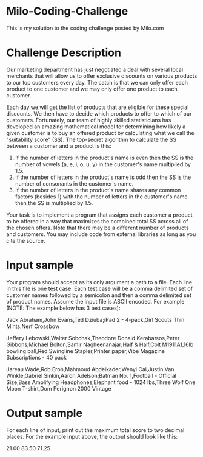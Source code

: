 Milo-Coding-Challenge
=====================

This is my solution to the coding challenge posted by Milo.com

Challenge Description
=====================

Our marketing department has just negotiated a deal with several local merchants that will allow us to offer exclusive discounts on various products to our top customers every day. The catch is that we can only offer each product to one customer and we may only offer one product to each customer.

Each day we will get the list of products that are eligible for these special discounts. We then have to decide which products to offer to which of our customers. Fortunately, our team of highly skilled statisticians has developed an amazing mathematical model for determining how likely a given customer is to buy an offered product by calculating what we call the "suitability score" (SS). The top-secret algorithm to calculate the SS between a customer and a product is this:

1. If the number of letters in the product's name is even then the SS is the number of vowels (a, e, i, o, u, y) in the customer's name multiplied by 1.5.
2. If the number of letters in the product's name is odd then the SS is the number of consonants in the customer's name.
3. If the number of letters in the product's name shares any common factors (besides 1) with the number of letters in the customer's name then the SS is multiplied by 1.5.

Your task is to implement a program that assigns each customer a product to be offered in a way that maximizes the combined total SS across all of the chosen offers. Note that there may be a different number of products and customers. You may include code from external libraries as long as you cite the source.

Input sample
============

Your program should accept as its only argument a path to a file. Each line in this file is one test case. Each test case will be a comma delimited set of customer names followed by a semicolon and then a comma delimited set of product names. Assume the input file is ASCII encoded. For example (NOTE: The example below has 3 test cases):

Jack Abraham,John Evans,Ted Dziuba;iPad 2 - 4-pack,Girl Scouts Thin Mints,Nerf Crossbow

Jeffery Lebowski,Walter Sobchak,Theodore Donald Kerabatsos,Peter Gibbons,Michael Bolton,Samir Nagheenanajar;Half & Half,Colt M1911A1,16lb bowling ball,Red Swingline Stapler,Printer paper,Vibe Magazine Subscriptions - 40 pack

Jareau Wade,Rob Eroh,Mahmoud Abdelkader,Wenyi Cai,Justin Van Winkle,Gabriel Sinkin,Aaron Adelson;Batman No. 1,Football - Official Size,Bass Amplifying Headphones,Elephant food - 1024 lbs,Three Wolf One Moon T-shirt,Dom Perignon 2000 Vintage

Output sample
=============

For each line of input, print out the maximum total score to two decimal places. For the example input above, the output should look like this:

21.00
83.50
71.25
